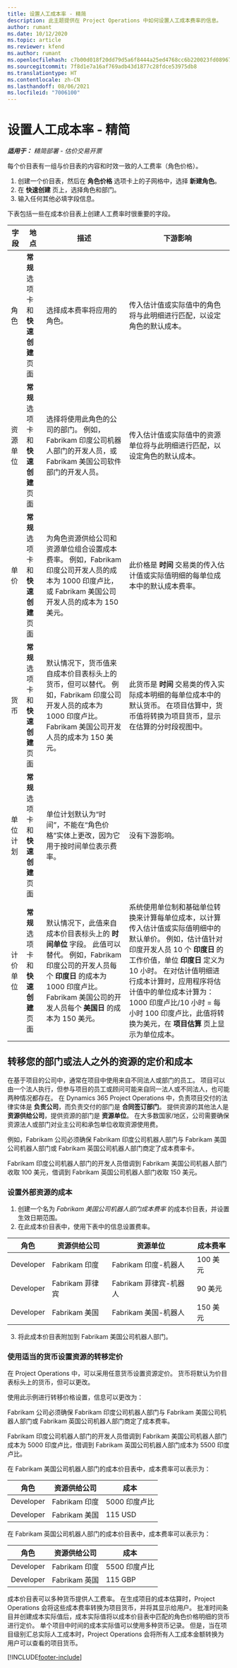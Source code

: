 ```yaml
---
title: 设置人工成本率 - 精简
description: 此主题提供在 Project Operations 中如何设置人工成本费率的信息。
author: rumant
ms.date: 10/12/2020
ms.topic: article
ms.reviewer: kfend
ms.author: rumant
ms.openlocfilehash: c7b00d018f20dd79d5a6f8444a25ed4768cc6b220023fd08967eb917e2f4f2b6
ms.sourcegitcommit: 7f8d1e7a16af769adb43d1877c28fdce53975db8
ms.translationtype: HT
ms.contentlocale: zh-CN
ms.lasthandoff: 08/06/2021
ms.locfileid: "7006100"
---
```

# <a name="set-up-labor-cost-rates---lite"></a>设置人工成本率 - 精简

_**适用于：** 精简部署 - 估价交易开票_

每个价目表有一组与价目表的内容和时效一致的人工费率（角色价格）。

1. 创建一个价目表，然后在 **角色价格** 选项卡上的子网格中，选择 **新建角色**。
2. 在 **快速创建** 页上，选择角色和部门。
3. 输入任何其他必填字段信息。

下表包括一些在成本价目表上创建人工费率时很重要的字段。

| 字段 | 地点 | 描述 | 下游影响 |
| --- | --- | --- | --- |
| 角色 | **常规** 选项卡和 **快速创建** 页面 | 选择成本费率将应用的角色。 | 传入估计值或实际值中的角色将与此明细进行匹配，以设定角色的默认成本。 |
| 资源单位 | **常规** 选项卡和 **快速创建** 页面 | 选择将使用此角色的公司的部门。 例如，Fabrikam 印度公司机器人部门的开发人员，或 Fabrikam 美国公司软件部门的开发人员。 | 传入估计值或实际值中的资源单位将与此明细进行匹配，以设定角色的默认成本。 |
| 单价 | **常规** 选项卡和 **快速创建** 页面 | 为角色资源供给公司和资源单位组合设置成本费率。 例如，Fabrikam 印度公司开发人员的成本为 1000 印度卢比，或 Fabrikam 美国公司开发人员的成本为 150 美元。 | 此价格是 **时间** 交易类的传入估计值或实际值明细的每单位成本中的默认成本费率。 |
| 货币 | **常规** 选项卡和 **快速创建** 页面 | 默认情况下，货币值来自成本价目表标头上的货币，但可以替代。 例如，Fabrikam 印度公司开发人员的成本为 1000 印度卢比。 Fabrikam 美国公司开发人员的成本为 150 美元。 | 此货币是 **时间** 交易类的传入实际成本明细的每单位成本中的默认货币。 在项目估算中，货币值将转换为项目货币，显示在估算的分时段视图中。 |
| 单位计划 | **常规** 选项卡和 **快速创建** 页面 | 单位计划默认为“时间”，不能在“角色价格”实体上更改，因为它用于按时间单位表示费率。 | 没有下游影响。 |
| 计价单位 | **常规** 选项卡和 **快速创建** 页面 | 默认情况下，此值来自成本价目表标头上的 **时间单位** 字段。 此值可以替代。 例如，Fabrikam 印度公司的开发人员每个 **印度日** 的成本为 1000 印度卢比。 Fabrikam 美国公司的开发人员每个 **美国日** 的成本为 150 美元。 | 系统使用单位制和基础单位转换来计算每单位成本，以计算传入估计值或实际值明细中的默认单价。 例如，估计值针对印度开发人员 10 个 **印度日** 的工作价值，单位 **印度日** 定义为 10 小时。 在对估计值明细进行成本计算时，应用程序将估计值中的单位成本计算为：1000 印度卢比/10 小时 = 每小时 100 印度卢比，此值将转换为美元，在 **项目估算** 页上显示为单位成本。 |

## <a name="transfer-pricing-and-costs-for-resources-outside-of-your-division-or-legal-entity"></a>转移您的部门或法人之外的资源的定价和成本

在基于项目的公司中，通常在项目中使用来自不同法人或部门的员工。 项目可以由一个法人执行，但参与项目的员工或顾问可能来自同一法人或不同法人，也可能两种情况都存在。 在 Dynamics 365 Project Operations 中，负责项目交付的法律实体是 **负责公司**，而负责交付的部门是 **合同签订部门**。 提供资源的其他法人是 **资源供给公司**，提供资源的部门是 **资源单位**。 在大多数国家/地区，公司需要确保资源法人或部门对业主公司和承包单位收取资源使用费。

例如，Fabrikam 公司必须确保 Fabrikam 印度公司机器人部门与 Fabrikam 美国公司机器人部门或 Fabrikam 英国公司机器人部门商定了成本费率卡。

Fabrikam 印度公司机器人部门的开发人员借调到 Fabrikam 美国公司机器人部门收取 100 美元，借调到 Fabrikam 英国公司机器人部门收取 150 美元。

### <a name="set-up-costs-for-outside-resources"></a>设置外部资源的成本

1. 创建一个名为 *Fabrikam 美国公司机器人部门成本费率* 的成本价目表，并设置生效日期范围。
2. 在此成本价目表中，使用下表中的信息设置费率。 

| 角色 | 资源供给公司 | 资源单位 | 成本费率 |
| --- | --- | --- | --- |
| Developer | Fabrikam 印度 | Fabrikam 印度-机器人 | 100 美元 |
| Developer | Fabrikam 菲律宾 | Fabrikam 菲律宾-机器人 | 90 美元 |
| Developer | Fabrikam 美国 | Fabrikam 美国-机器人 | 150 美元 |

3. 将此成本价目表附加到 Fabrikam 美国公司机器人部门。

### <a name="set-up-transfer-pricing-for-a-resource-in-the-appropriate-currency"></a>使用适当的货币设置资源的转移定价 

在 Project Operations 中，可以采用任意货币设置资源定价。 货币将默认为价目表标头上的货币，但可以更改。

使用此示例进行转移价格设置，信息可以更改为：

Fabrikam 公司必须确保 Fabrikam 印度公司机器人部门与 Fabrikam 美国公司机器人部门或 Fabrikam 英国公司机器人部门商定了成本费率。

Fabrikam 印度公司机器人部门的开发人员借调到 Fabrikam 美国公司机器人部门成本为 5000 印度卢比，借调到 Fabrikam 英国公司机器人部门成本为 5500 印度卢比。

在 Fabrikam 美国公司机器人部门的成本价目表中，成本费率可以表示为：

| 角色 | 资源供给公司 | 成本 |
| --- | --- | --- |
| Developer | Fabrikam 印度 | 5000 印度卢比 |
| Developer | Fabrikam 美国 | 115 USD |

在 Fabrikam 英国公司机器人部门的成本价目表中，成本费率可以表示为：

| 角色 | 资源供给公司 | 成本 |
| --- | --- | --- |
| Developer | Fabrikam 印度 | 5500 印度卢比 |
| Developer | Fabrikam 英国 | 115 GBP |

成本价目表可以多种货币提供人工费率。 在生成项目的成本估算时，Project Operations 会将这些成本费率转换为项目货币，并将其显示给用户。 批准时间条目并创建成本实际值后，成本实际值将以成本价目表中匹配的角色价格明细的货币进行定价。 单个项目中时间的成本实际值可以使用多种货币记录。 但是，当在项目级别汇总实际人工成本时，Project Operations 会将所有人工成本金额转换为用户可以查看的项目货币。


[!INCLUDE[footer-include](../../includes/footer-banner.md)]